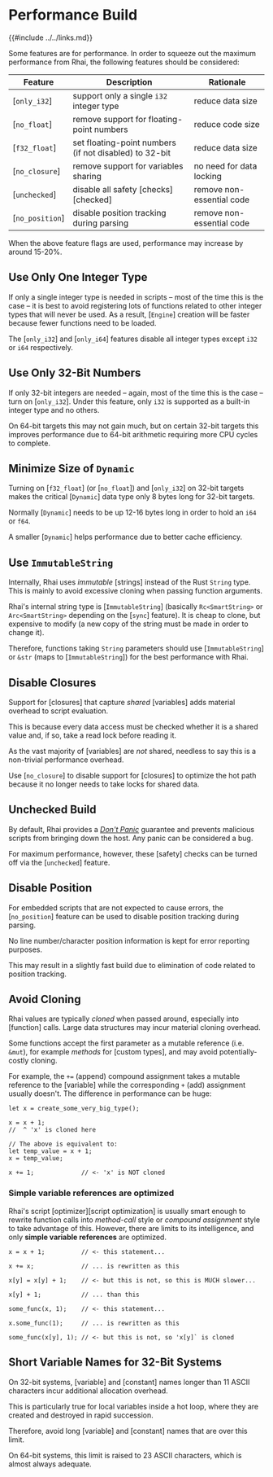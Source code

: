 Performance Build
=================

{{#include ../../links.md}}


Some features are for performance.  In order to squeeze out the maximum performance from Rhai, the
following features should be considered:

| Feature         | Description                                            | Rationale                 |
| --------------- | ------------------------------------------------------ | ------------------------- |
| [`only_i32`]    | support only a single `i32` integer type               | reduce data size          |
| [`no_float`]    | remove support for floating-point numbers              | reduce code size          |
| [`f32_float`]   | set floating-point numbers (if not disabled) to 32-bit | reduce data size          |
| [`no_closure`]  | remove support for variables sharing                   | no need for data locking  |
| [`unchecked`]   | disable all safety [checks][checked]                   | remove non-essential code |
| [`no_position`] | disable position tracking during parsing               | remove non-essential code |

When the above feature flags are used, performance may increase by around 15-20%.


Use Only One Integer Type
------------------------

If only a single integer type is needed in scripts &ndash; most of the time this is the case &ndash;
it is best to avoid registering lots of functions related to other integer types that will never be used.
As a result, [`Engine`] creation will be faster because fewer functions need to be loaded.

The [`only_i32`] and [`only_i64`] features disable all integer types except `i32` or `i64` respectively.


Use Only 32-Bit Numbers
----------------------

If only 32-bit integers are needed &ndash; again, most of the time this is the case &ndash; turn on [`only_i32`].
Under this feature, only `i32` is supported as a built-in integer type and no others.

On 64-bit targets this may not gain much, but on certain 32-bit targets this improves performance
due to 64-bit arithmetic requiring more CPU cycles to complete.


Minimize Size of `Dynamic`
-------------------------

Turning on [`f32_float`] (or [`no_float`]) and [`only_i32`] on 32-bit targets makes the critical
[`Dynamic`] data type only 8 bytes long for 32-bit targets.

Normally [`Dynamic`] needs to be up 12-16 bytes long in order to hold an `i64` or `f64`.

A smaller [`Dynamic`] helps performance due to better cache efficiency.


Use `ImmutableString`
--------------------

Internally, Rhai uses _immutable_ [strings] instead of the Rust `String` type.
This is mainly to avoid excessive cloning when passing function arguments.

Rhai's internal string type is [`ImmutableString`] (basically `Rc<SmartString>` or
`Arc<SmartString>` depending on the [`sync`] feature). It is cheap to clone, but expensive to modify
(a new copy of the string must be made in order to change it).

Therefore, functions taking `String` parameters should use [`ImmutableString`] or `&str`
(maps to [`ImmutableString`]) for the best performance with Rhai.


Disable Closures
----------------

Support for [closures] that capture _shared_ [variables] adds material overhead to script evaluation.

This is because every data access must be checked whether it is a shared value and, if so,
take a read lock before reading it.

As the vast majority of [variables] are _not_ shared, needless to say this is a non-trivial
performance overhead.

Use [`no_closure`] to disable support for [closures] to optimize the hot path because it no longer
needs to take locks for shared data.


Unchecked Build
---------------

By default, Rhai provides a [_Don't Panic_](https://en.wikipedia.org/wiki/Phrases_from_The_Hitchhiker%27s_Guide_to_the_Galaxy#Don't_Panic)
guarantee and prevents malicious scripts from bringing down the host. Any panic can be considered a bug.

For maximum performance, however, these [safety] checks can be turned off via the [`unchecked`] feature.


Disable Position
----------------

For embedded scripts that are not expected to cause errors, the [`no_position`] feature can be used
to disable position tracking during parsing.

No line number/character position information is kept for error reporting purposes.

This may result in a slightly fast build due to elimination of code related to position tracking.


Avoid Cloning
-------------

Rhai values are typically _cloned_ when passed around, especially into [function] calls.
Large data structures may incur material cloning overhead.

Some functions accept the first parameter as a mutable reference (i.e. `&mut`), for example
_methods_ for [custom types], and may avoid potentially-costly cloning.

For example, the `+=` (append) compound assignment takes a mutable reference to the [variable] while
the corresponding `+` (add) assignment usually doesn't.  The difference in performance can be huge:

```rust,no_run
let x = create_some_very_big_type();

x = x + 1;
//  ^ 'x' is cloned here

// The above is equivalent to:
let temp_value = x + 1;
x = temp_value;

x += 1;             // <- 'x' is NOT cloned
```

### Simple variable references are optimized

Rhai's script [optimizer][script optimization] is usually smart enough to rewrite function calls
into _method-call_ style or _compound assignment_ style to take advantage of this.  However, there
are limits to its intelligence, and only **simple variable references** are optimized.

```rust,no_run
x = x + 1;          // <- this statement...

x += x;             // ... is rewritten as this

x[y] = x[y] + 1;    // <- but this is not, so this is MUCH slower...

x[y] + 1;           // ... than this

some_func(x, 1);    // <- this statement...

x.some_func(1);     // ... is rewritten as this

some_func(x[y], 1); // <- but this is not, so 'x[y]` is cloned
```


Short Variable Names for 32-Bit Systems
--------------------------------------

On 32-bit systems, [variable] and [constant] names longer than 11 ASCII characters incur additional
allocation overhead.

This is particularly true for local variables inside a hot loop, where they are created and destroyed
in rapid succession.

Therefore, avoid long [variable] and [constant] names that are over this limit.

On 64-bit systems, this limit is raised to 23 ASCII characters, which is almost always adequate.
